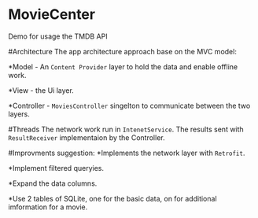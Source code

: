 # MovieCenter
Demo for usage the TMDB API

#Architecture
The app architecture approach base on the MVC model:

*Model - An `Content Provider` layer to hold the data and enable offline work.

*View - the Ui layer.

*Controller - `MoviesController` singelton to communicate between the two layers.

#Threads
The network work run in `IntenetService`. The results sent with `ResultReceiver` implementaion by the Controller.

#Improvments suggestion:
*Implements the network layer with `Retrofit`.

*Implement filtered queryies.

*Expand the data columns.

*Use 2 tables of SQLite, one for the basic data, on for additional imformation for a movie.
